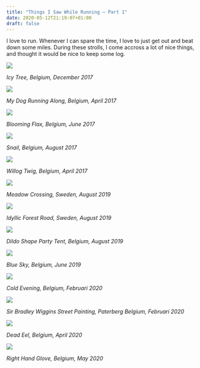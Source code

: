 ```yaml
---
title: "Things I Saw While Running — Part 1­"
date: 2020-05-12T21:19:07+01:00
draft: false
---
```


I love to run. Whenever I can spare the time, I love to just get out and beat down some miles.
During these strolls, I come accross a lot of nice things, and thought it would be nice to keep some
log.

<!--more-->

![](/images/running/running-1.jpg)

_Icy Tree, Belgium, December 2017_

![](/images/running/running-2.jpg)

_My Dog Running Along, Belgium, April 2017_

![](/images/running/running-3.jpg)

_Blooming Flax, Belgium, June 2017_

![](/images/running/running-4.jpg)

_Snail, Belgium, August 2017_

![](/images/running/running-5.jpg)

_Willog Twig, Belgium, April 2017_

![](/images/running/running-6.jpg)

_Meadow Crossing, Sweden, August 2019_

![](/images/running/running-7.jpg)

_Idyllic Forest Road, Sweden, August 2019_

![](/images/running/running-8.jpg)

_Dildo Shape Party Tent, Belgium, August 2019_

![](/images/running/running-9.jpg)

_Blue Sky, Belgium, June 2019_

![](/images/running/running-10.jpg)

_Cold Evening, Belgium, Februari 2020_

![](/images/running/running-11.jpg)

_Sir Bradley Wiggins Street Painting, Paterberg Belgium, Februari 2020_

![](/images/running/running-12.jpg)

_Dead Eel, Belgium, April 2020_

![](/images/running/running-13.jpg)

_Right Hand Glove, Belgium, May 2020_

